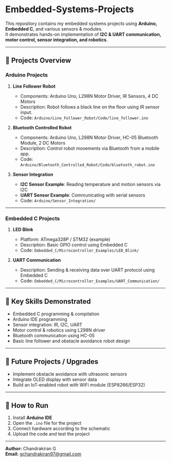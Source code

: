 # Embedded-Systems-Projects

This repository contains my embedded systems projects using **Arduino, Embedded C**, and various sensors & modules.  
It demonstrates hands-on implementation of **I2C & UART communication, motor control, sensor integration, and robotics**.

---

## **📂 Projects Overview**

### **Arduino Projects**
1. **Line Follower Robot**  
   - Components: Arduino Uno, L298N Motor Driver, IR Sensors, 4 DC Motors  
   - Description: Robot follows a black line on the floor using IR sensor input.  
   - Code: `Arduino/Line_Follower_Robot/Code/line_follower.ino`

2. **Bluetooth Controlled Robot**  
   - Components: Arduino Uno, L298N Motor Driver, HC-05 Bluetooth Module, 2 DC Motors  
   - Description: Control robot movements via Bluetooth from a mobile app.  
   - Code: `Arduino/Bluetooth_Controlled_Robot/Code/bluetooth_robot.ino`

3. **Sensor Integration**  
   - **I2C Sensor Example**: Reading temperature and motion sensors via I2C  
   - **UART Sensor Example**: Communicating with serial sensors  
   - Code: `Arduino/Sensor_Integration/`

---

### **Embedded C Projects**
1. **LED Blink**  
   - Platform: ATmega328P / STM32 (example)  
   - Description: Basic GPIO control using Embedded C  
   - Code: `Embedded_C/Microcontroller_Examples/LED_Blink/`

2. **UART Communication**  
   - Description: Sending & receiving data over UART protocol using Embedded C  
   - Code: `Embedded_C/Microcontroller_Examples/UART_Communication/`

---

## **📌 Key Skills Demonstrated**
- Embedded C programming & compilation  
- Arduino IDE programming  
- Sensor integration: IR, I2C, UART  
- Motor control & robotics using L298N driver  
- Bluetooth communication using HC-05  
- Basic line follower and obstacle avoidance robot design  

---

## **📁 Future Projects / Upgrades**
- Implement obstacle avoidance with ultrasonic sensors  
- Integrate OLED display with sensor data  
- Build an IoT-enabled robot with WiFi module (ESP8266/ESP32)  

---

## **📌 How to Run**
1. Install **Arduino IDE**  
2. Open the `.ino` file for the project  
3. Connect hardware according to the schematic  
4. Upload the code and test the project  

---

**Author:** Chandrakiran G   
**Email:** gchandrakiran97@gmail.com
